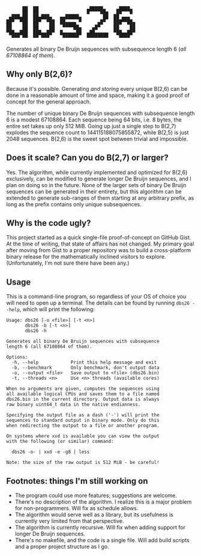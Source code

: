 ```
      ▄▄  ▄▄                   ▄▄▄▄▄      ▄▄▄▄  
      ██  ██                  █▀▀▀▀██▄   ██▀▀▀█ 
 ▄███▄██  ██▄███▄   ▄▄█████▄        ██  ██ ▄▄▄  
██▀  ▀██  ██▀  ▀██  ██▄▄▄▄ ▀      ▄█▀   ███▀▀██▄
██    ██  ██    ██   ▀▀▀▀██▄    ▄█▀     ██    ██
▀██▄▄███  ███▄▄██▀  █▄▄▄▄▄██  ▄██▄▄▄▄▄  ▀██▄▄██▀
  ▀▀▀ ▀▀  ▀▀ ▀▀▀     ▀▀▀▀▀▀   ▀▀▀▀▀▀▀▀    ▀▀▀▀  
```

Generates all binary De Bruijn sequences with subsequence length 6
(*all 67108864 of them*).

## Why only B(2,6)?

Because it's possible. Generating *and storing* every unique B(2,6) can
be done in a reasonable amount of time and space, making it a good proof
of concept for the general approach.

The number of unique binary De Bruijn sequences with subsequence length
6 is a modest 67108864. Each sequence being 64 bits, i.e. 8 bytes, the
entire set takes up only 512 MiB. Going up just a single step to B(2,7)
explodes the sequence count to 144115188075855872, while B(2,5) is just
2048 sequences. B(2,6) is the sweet spot between trivial and impossible.

## Does it scale? Can you do B(2,7) or larger?

Yes. The algorithm, while currently implemented and optimized for B(2,6)
exclusively, can be modified to generate longer De Bruijn sequences, and
I plan on doing so in the future. None of the larger sets of binary De
Bruijn sequences can be generated in their entirety, but this algorithm
can be extended to generate sub-ranges of them starting at any arbitrary
prefix, as long as the prefix contains only unique subsequences.

## Why is the code ugly?

This project started as a quick single-file proof-of-concept on GitHub
Gist. At the time of writing, that state of affairs has not changed. My
primary goal after moving from Gist to a proper repository was to build
a cross-platform binary release for the mathematically inclined visitors
to explore. (Unfortunately, I'm not sure there have been any.)

## Usage

This is a command-line program, so regardless of your OS of choice you
will need to open up a terminal. The details can be found by running
`dbs26 --help`, which will print the following:

```
Usage: dbs26 [-o <file>] [-t <n>]
       dbs26 -b [-t <n>]
       dbs26 -h

Generates all binary De Bruijn sequences with subsequence
length 6 (all 67108864 of them).

Options:
  -h, --help            Print this help message and exit
  -b, --benchmark       Only benchmark, don't output data
  -o, --output <file>   Save output to <file> (dbs26.bin)
  -t, --threads <n>     Use <n> threads (available cores)

When no arguments are given, computes the sequences using
all available logical CPUs and saves them to a file named
dbs26.bin in the current directory. Output data is always
raw binary uint64_t data in the native endianness.

Specifying the output file as a dash ('-') will print the
sequences to standard output in binary mode. Only do this
when redirecting the output to a file or another program.

On systems where xxd is available you can view the output
with the following (or similar) command:

  dbs26 -o- | xxd -e -g8 | less

Note: the size of the raw output is 512 MiB - be careful!
```

## Footnotes: things I'm still working on

- The program could use more features; suggestions are welcome.
- There's no description of the algorithm. I realize this is a major
  problem for non-programmers. Will fix as schedule allows.
- The algorithm would serve well as a library, but its usefulness is
  currently very limited from that perspective.
- The algorithm is currently recursive. Will fix when adding support
  for longer De Bruijn sequences.
- There's no makefile, and the code is a single file. Will add build
  scripts and a proper project structure as I go.
